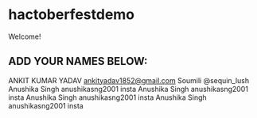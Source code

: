 # hactoberfestdemo
Welcome! 
## ADD YOUR NAMES BELOW:
ANKIT KUMAR YADAV
ankityadav1852@gmail.com
Soumili @sequin_lush
Anushika Singh anushikasng2001 insta
Anushika Singh anushikasng2001 insta
Anushika Singh anushikasng2001 insta
Anushika Singh anushikasng2001 insta
